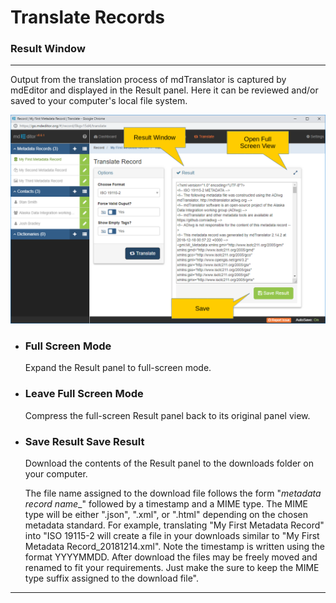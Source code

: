 # Translate Records 
### Result Window
---

Output from the translation process of mdTranslator is captured by mdEditor and displayed in the <span class="md-panel">Result</span> panel.  Here it can be reviewed and/or saved to your computer's local file system.

![Translate Result Window](/assets/reference/translate/translate-result.png)

* ### <i class="fa fa-expand"> </i> Full Screen Mode
  Expand the <span class="md-panel">Result</span> panel to full-screen mode. 

* ### <i class="fa fa-compress"> </i> Leave Full Screen Mode
  Compress the full-screen <span class="md-panel">Result</span> panel back to its original panel view. 
  
* ### <span class="btn btn-success btn-xs"> <i class="fa fa-floppy-o"> </i> Save Result</span> Save Result
  Download the contents of the <span class="md-panel">Result</span> panel to the downloads folder on your computer.  
  
  The file name assigned to the download file follows the form "*metadata record name*_" followed by a timestamp and a MIME type.  The MIME type will be either ".json", ".xml", or ".html" depending on the chosen metadata standard.  For example, translating "My First Metadata Record" into "ISO 19115-2 will create a file in your downloads similar to "My First Metadata Record_20181214.xml".  Note the timestamp is written using the format YYYYMMDD.  After download the files may be freely moved and renamed to fit your requirements.  Just make the sure to keep the MIME type suffix assigned to the download file".  

---
